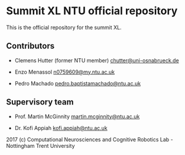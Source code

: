 # Summit XL NTU official repository
This is the official repository for the summit XL.
  
## Contributors
* Clemens Hutter (former NTU member) <chutter@uni-osnabrueck.de>

* Enzo Menassol <n0759609@my.ntu.ac.uk>

* Pedro Machado <pedro.baptistamachado@ntu.ac.uk>
  
## Supervisory team
* Prof. Martin McGinnity <martin.mcginnity@ntu.ac.uk>

* Dr. Kofi Appiah <kofi.appiah@ntu.ac.uk>

2017 (c) Computational Neurosciences and Cognitive Robotics Lab - Nottingham Trent University
